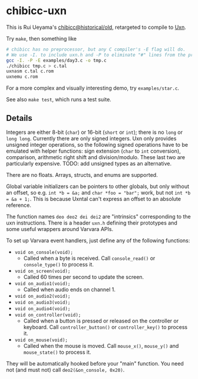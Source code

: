 # chibicc-uxn

This is Rui Ueyama's [chibicc@historical/old](https://github.com/rui314/chibicc/tree/historical/old), retargeted to compile to [Uxn](https://100r.co/site/uxn.html).

Try `make`, then something like

```sh
# chibicc has no preprocessor, but any C compiler's -E flag will do.
# We use -I. to include uxn.h and -P to eliminate "#" lines from the preprocessor output.
gcc -I. -P -E examples/day3.c -o tmp.c
./chibicc tmp.c > c.tal
uxnasm c.tal c.rom
uxnemu c.rom
```

For a more complex and visually interesting demo, try `examples/star.c`.

See also `make test`, which runs a test suite.

## Details

Integers are either 8-bit (`char`) or 16-bit (`short` or `int`); there is no `long` or `long long`. Currently there are only signed integers. Uxn only provides unsigned integer operations, so the following signed operations have to be emulated with helper functions: sign extension (`char` to `int` conversion), comparison, arithmetic right shift and division/modulo. These last two are particularly expensive. TODO: add unsigned types as an alternative.

There are no floats. Arrays, structs, and enums are supported.

Global variable initializers can be pointers to other globals, but only without an offset, so e.g. `int *b = &a;` and `char *foo = "bar";` work, but not `int *b = &a + 1;`. This is because Uxntal can't express an offset to an absolute reference.

The function names `deo deo2 dei dei2` are "intrinsics" corresponding to the uxn instructions. There is a header `uxn.h` defining their prototypes and some useful wrappers around Varvara APIs.

To set up Varvara event handlers, just define any of the following functions:

- `void on_console(void);`
  - Called when a byte is received. Call `console_read()` or `console_type()` to process it.
- `void on_screen(void);`
  - Called 60 times per second to update the screen.
- `void on_audio1(void);`
  - Called when audio ends on channel 1.
- `void on_audio2(void);`
- `void on_audio3(void);`
- `void on_audio4(void);`
- `void on_controller(void);`
  - Called when a button is pressed or released on the controller or keyboard. Call `controller_button()` or `controller_key()` to process it.
- `void on_mouse(void);`
  - Called when the mouse is moved. Call `mouse_x()`, `mouse_y()` and `mouse_state()` to process it.

They will be automatically hooked before your "main" function. You need not (and must not) call `deo2(&on_console, 0x20)`.
